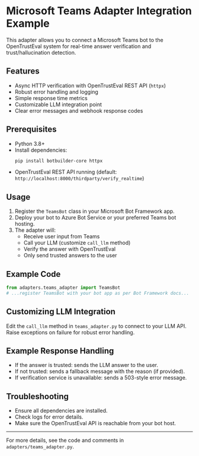 # Microsoft Teams Adapter Integration Example

This adapter allows you to connect a Microsoft Teams bot to the OpenTrustEval system for real-time answer verification and trust/hallucination detection.

## Features
- Async HTTP verification with OpenTrustEval REST API (`httpx`)
- Robust error handling and logging
- Simple response time metrics
- Customizable LLM integration point
- Clear error messages and webhook response codes

## Prerequisites
- Python 3.8+
- Install dependencies:
  ```bash
  pip install botbuilder-core httpx
  ```
- OpenTrustEval REST API running (default: `http://localhost:8000/thirdparty/verify_realtime`)

## Usage
1. Register the `TeamsBot` class in your Microsoft Bot Framework app.
2. Deploy your bot to Azure Bot Service or your preferred Teams bot hosting.
3. The adapter will:
   - Receive user input from Teams
   - Call your LLM (customize `call_llm` method)
   - Verify the answer with OpenTrustEval
   - Only send trusted answers to the user

## Example Code
```python
from adapters.teams_adapter import TeamsBot
# ...register TeamsBot with your bot app as per Bot Framework docs...
```

## Customizing LLM Integration
Edit the `call_llm` method in `teams_adapter.py` to connect to your LLM API. Raise exceptions on failure for robust error handling.

## Example Response Handling
- If the answer is trusted: sends the LLM answer to the user.
- If not trusted: sends a fallback message with the reason (if provided).
- If verification service is unavailable: sends a 503-style error message.

## Troubleshooting
- Ensure all dependencies are installed.
- Check logs for error details.
- Make sure the OpenTrustEval API is reachable from your bot host.

---
For more details, see the code and comments in `adapters/teams_adapter.py`.
